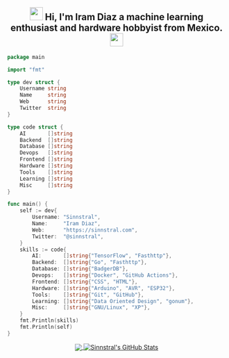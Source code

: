 <h2 align="center">
	<img src="https://github.com/sinnstral/coffe.gif" width="30" />
  Hi, I'm Iram Diaz a machine learning enthusiast and hardware hobbyist from Mexico.
	<img src="https://github.com/sinnstral/coffe.gif" width="30" />
</h2>

```go
package main

import "fmt"

type dev struct {
	Username string
	Name     string
	Web      string
	Twitter  string
}

type code struct {
	AI       []string
	Backend  []string
	Database []string
	Devops   []string
	Frontend []string
	Hardware []string
	Tools    []string
	Learning []string
	Misc     []string
}

func main() {
	self := dev{
		Username: "Sinnstral",
		Name:     "Iram Diaz",
		Web:      "https://sinnstral.com",
		Twitter:  "@sinnstral",
	}
	skills := code{
		AI:       []string{"TensorFlow", "Fasthttp"},
		Backend:  []string{"Go", "Fasthttp"},
		Database: []string{"BadgerDB"},
		Devops:   []string{"Docker", "GitHub Actions"},
		Frontend: []string{"CSS", "HTML"},
		Hardware: []string{"Arduino", "AVR", "ESP32"},
		Tools:    []string{"Git", "GitHub"},
		Learning: []string{"Data Oriented Design", "gonum"},
		Misc:     []string{"GNU/Linux", "XP"},
	}
	fmt.Println(skills)
	fmt.Println(self)
}
```

<p align="center">
  <a href="https://github.com/sinnstral/sinnstral">
    <img align="center" src="https://github-readme-stats.vercel.app/api/top-langs/?username=sinnstral&hide=java,html&title_color=ffffff&text_color=c9cacc&icon_color=2bbc8a&bg_color=1d1f21" />
  </a>
  <a href="https://github.com/sinnstral/sinnstral">
    <img align="center" src="https://github-readme-stats.vercel.app/api?username=sinnstral&show_icons=true&line_height=27&count_private=true&title_color=ffffff&text_color=c9cacc&icon_color=2bbc8a&bg_color=1d1f21" alt="Sinnstral's GitHub Stats" />
  </a>
</p>
